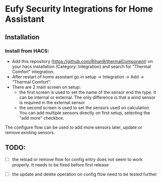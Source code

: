 # Eufy Security Integrations for Home Assistant

## Installation

### Install from HACS:

- Add this repository (https://github.com/Rihan9/thermalComponent) on your hacs installation (Category: Integration) and search for "Thermal Comfort" integration.
- After restart of home assistant go in setup -> Integration -> Add -> "Thermal Comfort".
- There are 2 main screen on setup:
    - the first screen is used to set the name of the sensor end the type. It can be internal or external. The only difference is that a wind sensor is required in the external   sensor 
    - the second screen is used to set the sensors used on calculation. You can add multiple sensors directly on first setup, selecting the "add more" checkbox.

The configure flow can be used to add more sensors later, update or remove existing sensors.


## TODO:

- [ ] the reload or remove flow for config entry does not seem to work properly. It needs to be fixed before first release
- [ ] the update and delete operation on config flow need to be tested further

